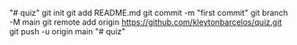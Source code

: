 "# quiz"  git init git add README.md git commit -m "first commit" git branch -M main git remote add origin https://github.com/kleytonbarcelos/quiz.git git push -u origin main
"# quiz" 
